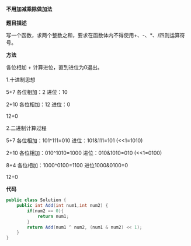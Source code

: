#### 不用加减乘除做加法

**题目描述**

写一个函数，求两个整数之和，要求在函数体内不得使用+、-、*、/四则运算符号。

**方法**

各位相加 + 计算进位，直到进位为0退出。

1.十进制思想

5+7 各位相加：2 进位：10

2+10 各位相加：12 进位：0

12+0

2.二进制计算过程

5+7 各位相加：101^111=010 进位：101&111=101 (<<1=1010)

2+10 各位相加：010^1010=1000 进位：010&1010=010 (<<1=0100)

8+4 各位相加：1000^0100=1100 进位1000&0100=0

12+0

**代码**

```java
public class Solution {
    public int Add(int num1,int num2) {
        if(num2 == 0){
            return num1;
        }
        return Add(num1 ^ num2, (num1 & num2) << 1);
    }
}
```

